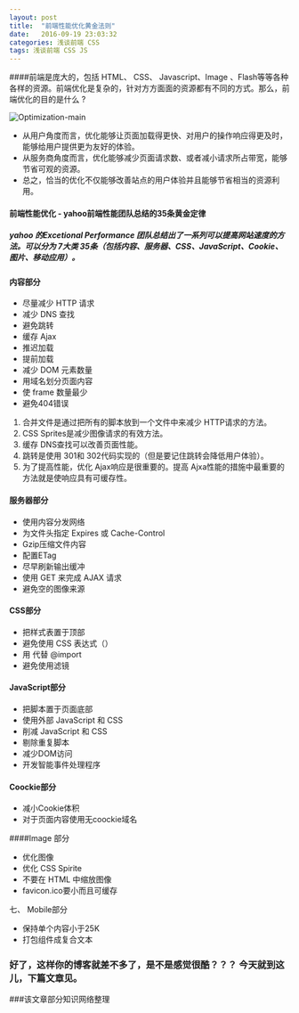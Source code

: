 ```yaml
---
layout: post
title:  "前端性能优化黄金法则"
date:   2016-09-19 23:03:32
categories: 浅谈前端 CSS
tags: 浅谈前端 CSS JS
---
```

####前端是庞大的，包括 HTML、 CSS、 Javascript、Image 、Flash等等各种各样的资源。前端优化是复杂的，针对方方面面的资源都有不同的方式。那么，前端优化的目的是什么 ?

![Optimization-main](http://i.imgur.com/OJwNxsP.jpg)


- 从用户角度而言，优化能够让页面加载得更快、对用户的操作响应得更及时，能够给用户提供更为友好的体验。
- 从服务商角度而言，优化能够减少页面请求数、或者减小请求所占带宽，能够节省可观的资源。
- 总之，恰当的优化不仅能够改善站点的用户体验并且能够节省相当的资源利用。


#### 前端性能优化 - yahoo前端性能团队总结的35条黄金定律

##### yahoo 的Excetional Performance 团队总结出了一系列可以提高网站速度的方法。可以分为 7大类 35条（包括内容、服务器、CSS、JavaScript、Cookie、图片、移动应用）。 


#### 内容部分



- 尽量减少 HTTP 请求
- 减少 DNS 查找
- 避免跳转
- 缓存 Ajax
- 推迟加载
- 提前加载
- 减少 DOM 元素数量
- 用域名划分页面内容
- 使 frame 数量最少
- 避免404错误




1. 合并文件是通过把所有的脚本放到一个文件中来减少 HTTP请求的方法。
2. CSS Sprites是减少图像请求的有效方法。
3. 缓存 DNS查找可以改善页面性能。
4. 跳转是使用 301和 302代码实现的（但是要记住跳转会降低用户体验）。
5. 为了提高性能，优化 Ajax响应是很重要的。提高 Ajxa性能的措施中最重要的方法就是使响应具有可缓存性。
 

#### 服务器部分

- 使用内容分发网络
- 为文件头指定 Expires 或 Cache-Control
- Gzip压缩文件内容
- 配置ETag
- 尽早刷新输出缓冲 
- 使用 GET 来完成 AJAX 请求
- 避免空的图像来源
 

#### CSS部分

- 把样式表置于顶部
- 避免使用 CSS 表达式（）
- 用 <link> 代替 @import
- 避免使用滤镜
 


#### JavaScript部分

- 把脚本置于页面底部
- 使用外部 JavaScript 和 CSS
- 削减 JavaScript 和 CSS
- 剔除重复脚本
- 减少DOM访问 
- 开发智能事件处理程序
 


#### Coockie部分

- 减小Cookie体积
- 对于页面内容使用无coockie域名
 

####Image 部分

- 优化图像
- 优化 CSS Spirite
- 不要在 HTML 中缩放图像
- favicon.ico要小而且可缓存
 



七、 Mobile部分

- 保持单个内容小于25K
- 打包组件成复合文本


### 好了，这样你的博客就差不多了，是不是感觉很酷？？？ 今天就到这儿，下篇文章见。

###该文章部分知识网络整理